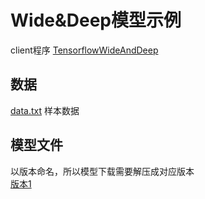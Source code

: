# Wide&Deep模型示例

client程序 [TensorflowWideAndDeep](../../../src/main/java/com/bj58/ailab/demo/client/TensorflowWideAndDeep.java)  

## 数据
[data.txt](./data.txt) 样本数据 

## 模型文件
以版本命名，所以模型下载需要解压成对应版本          
[版本1](http://wos.58cdn.com.cn/nOlKjIhGntU/dlinference/demo_model_tensorflow_wideAndDeep_1.zip)